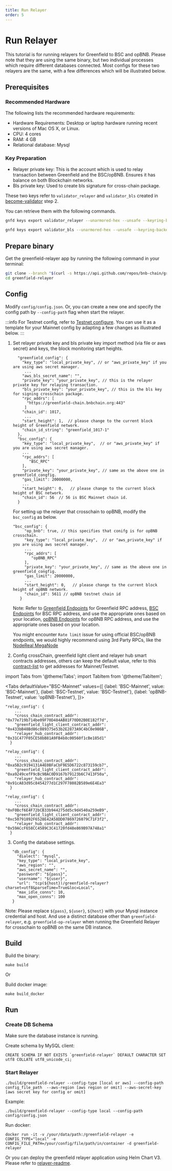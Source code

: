 ```yaml
---
title: Run Relayer
order: 5
---
```


# Run Relayer

This tutorial is for running relayers for Greenfield to BSC and opBNB. Please note that they are using the same binary, 
but two individual processes which require different databases connected. Most configs for these two relayers are 
the same, with a few differences which will be illustrated below.

## Prerequisites

### Recommended Hardware

The following lists the recommended hardware requirements:
- Hardware Requirements: Desktop or laptop hardware running recent versions of Mac OS X, or Linux.
- CPU: 4 cores
- RAM: 4 GB
- Relational database: Mysql

### Key Preparation
- Relayer private key: This is the account which is used to relay transaction between Greenfield and the BSC/opBNB. Ensures it has balance on both Blockchain networks.
- Bls private key: Used to create bls signature for cross-chain package.

These two keys refer to `validator_relayer` and `validator_bls` created in [become-validator](../run-node/become-validator.md) step 2.

You can retrieve them with the following commands.
```bash
gnfd keys export validator_relayer --unarmored-hex --unsafe --keyring-backend test

gnfd keys export validator_bls --unarmored-hex --unsafe --keyring-backend test
```

## Prepare binary

Get the greenfield-relayer app by running the following command in your terminal:

```bash
git clone --branch "$(curl -s https://api.github.com/repos/bnb-chain/greenfield-relayer/releases/latest  | jq -r '.tag_name')" https://github.com/bnb-chain/greenfield-relayer.git
cd greenfield-relayer
```

## Config

Modify `config/config.json`. Or, you can create a new one and specify the config path by `--config-path` flag when start the relayer.

:::info
For Testnet config, refer to [Testnet configure](https://github.com/bnb-chain/bnb-chain-charts/blob/master/gnfd-relayer-testnet-values/values.yaml#L4). 
You can use it as a template for your Mainnet config by adapting a few changes as illustrated below.
:::


1. Set relayer private key and bls private key import method (via file or aws secret) and keys, the block monitoring start heights.
    ```
      "greenfield_config": {
        "key_type": "local_private_key", // or "aws_private_key" if you are using aws secret manager.
         ...
        "aws_bls_secret_name": "",
        "private_key": "your_private_key", // this is the relayer private key for relaying transaction.
        "bls_private_key": "your_private_key", // this is the bls key for signing crosschain package.
        "rpc_addrs": [
          "https://greenfield-chain.bnbchain.org:443"
         ]
        "chain_id": 1017,
         ...
        "start_height": 1,  // please change to the current block height of Greenfield network.
        "chain_id_string": "greenfield_1017-1"
      }, 
      "bsc_config": {
        "key_type": "local_private_key",  // or "aws_private_key" if you are using aws secret manager.
        ...
        "rpc_addrs": [
           "BSC_RPC"
        ],
        "private_key": "your_private_key", // same as the above one in greenfield_congfig.
        "gas_limit": 20000000,
        ...
        "start_height": 0,   // please change to the current block height of BSC network.
        "chain_id": 56  // 56 is BSC Mainnet chain id.
      }
    ```
   
   For setting up the relayer that crosschain to opBNB, modify the `bsc_config` as below.
   ```
   "bsc_config": {
        "op_bnb": true, // this specifies that conifg is for opBNB crosschain.
        "key_type": "local_private_key",  // or "aws_private_key" if you are using aws secret manager.
        ...
        "rpc_addrs": [
           "opBNB_RPC"
        ],
        "private_key": "your_private_key", // same as the above one in greenfield_congfig.
        "gas_limit": 20000000,
        ...
        "start_height": 0,   // please change to the current block height of opBNB network.
        "chain_id": 5611 // opBNB testnet chain id
      }
   ```

   Note:
   Refer to [Greenfield Endpoints](../../../api/endpoints.md) for Greenfield RPC address,
   [BSC Endpoints](https://docs.bscscan.com/misc-tools-and-utilities/public-rpc-nodes) for BSC RPC address, and use the appropriate ones based on your location, 
   [opBNB Endpoints](https://docs.bnbchain.org/opbnb-docs/docs/build-on-opbnb/opbnb-network-info) for opBNB RPC address, and use the appropriate ones based on your location.
   
   You might encounter `Rate limit` issue for using official BSC/opBNB endpoints, we would highly recommend using 3rd Party RPCs, like the [NodeReal MegaNode](https://nodereal.io/meganode)

2. Config crossChain, greenfield light client and relayer hub smart contracts addresses, others can keep the default value, refer to this 
   [contract-list](../../../tutorials/dapp/contract-list.md) to get addresses for Mainnet/Testnet.
   
import Tabs from '@theme/Tabs';
import TabItem from '@theme/TabItem';

   <Tabs
   defaultValue="BSC-Mainnet"
   values={[
   {label: 'BSC-Mainnet', value: 'BSC-Mainnet'},
   {label: 'BSC-Testnet', value: 'BSC-Testnet'},
   {label: 'opBNB-Testnet', value: 'opBNB-Testnet'},
   ]}>
   <TabItem value="BSC-Mainnet">

    "relay_config": {
        ... 
        "cross_chain_contract_addr": "0x77e719b714be09F70D484AB81F70D02B0E182f7d",
        "greenfield_light_client_contract_addr": "0x433bB48Bd86c089375e53b2E2873A9C4bC0e986B",
        "relayer_hub_contract_addr": "0x31C477F05CE58bB81A9FB4b8c00560f1cBe185d1"
      }

  </TabItem>
  <TabItem value="BSC-Testnet">

    "relay_config": {
        ... 
        "cross_chain_contract_addr": "0xa5B2c9194131A4E0BFaCbF9E5D6722c873159cb7",
        "greenfield_light_client_contract_addr": "0xa9249cefF9cBc9BAC0D9167b79123b6C7413F50a",
        "relayer_hub_contract_addr": "0x91cA83d95c8454277d1C297F78082B589e6E4Ea3"
      }

  </TabItem>
  <TabItem value="opBNB-Testnet">

    "relay_config": {
        ... 
        "cross_chain_contract_addr": "0xF0Bcf6E4F72bCB33b944275dd5c9d4540a259eB9",
        "greenfield_light_client_contract_addr": "0xc50791892F6528E42A58DD07869726079C71F3f2",
        "relayer_hub_contract_addr": "0x59ACcF658CC4589C3C41720fd48e869B97A748a1"
      }

  </TabItem>
</Tabs>


3. Config the database settings.
 ```
    "db_config": {
      "dialect": "mysql",
      "key_type": "local_private_key",
      "aws_region": "",
      "aws_secret_name": "",
      "password": "${pass}",
      "username": "${user}",
      "url": "tcp(${host})/greenfield-relayer?charset=utf8&parseTime=True&loc=Local",
      "max_idle_conns": 10,
      "max_open_conns": 100
    }
   ```
   Note: Please  replace `${pass}`, `${user}`, `${host}` with your Mysql instance credential and host. And use a distinct database other than `greenfield-relayer`, e.g. `greenfield-op-relayer` when running the 
   Greenfield Relayer for crosschain to opBNB on the same DB instance.  

## Build

Build the binary:

```shell script
make build
```

Or

Build docker image:

```shell script
make build_docker
```

## Run

### Create DB Schema
Make sure the database instance is running.

Create schema by MySQL client:

```shell
CREATE SCHEMA IF NOT EXISTS `greenfield-relayer` DEFAULT CHARACTER SET utf8 COLLATE utf8_unicode_ci;
```

### Start Relayer

```shell script
./build/greenfield-relayer --config-type [local or aws] --config-path config_file_path  --aws-region [aws region or omit] --aws-secret-key [aws secret key for config or omit]
```

Example:
```shell script
./build/greenfield-relayer --config-type local --config-path config/config.json
```

Run docker:
```shell script
docker run -it -v /your/data/path:/greenfield-relayer -e CONFIG_TYPE="local" -e CONFIG_FILE_PATH=/your/config/file/path/in/container -d greenfield-relayer
```

Or you can deploy the greenfield relayer application using Helm Chart V3. Please refer to [relayer-readme](https://github.com/bnb-chain/greenfield/blob/master/deployment/helm/relayer-readme.md).